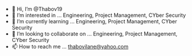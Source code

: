- 👋 Hi, I’m @Thabov19
- 👀 I’m interested in ... Engineering, Project Management, CYber Security
- 🌱 I’m currently learning ... Engineering, Project Management, CYber Security
- 💞️ I’m looking to collaborate on ... Engineering, Project Management, CYber Security
- 📫 How to reach me ... thabovilane@yahoo.com

<!---
Thabov19/Thabov19 is a ✨ special ✨ repository because its `README.md` (this file) appears on your GitHub profile.
You can click the Preview link to take a look at your changes.
--->
